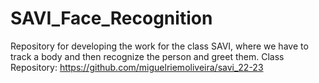 # SAVI_Face_Recognition

Repository for developing the work for the class SAVI, where we have to track a body and then recognize the person and greet them.
Class Repository: https://github.com/miguelriemoliveira/savi_22-23